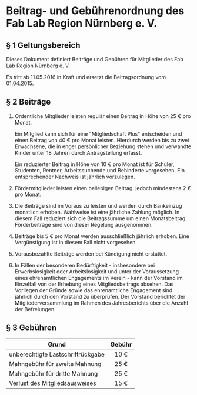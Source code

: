 Beitrag- und Gebührenordnung des Fab Lab Region Nürnberg e. V.
==============================================================

§ 1 Geltungsbereich
-------------------

Dieses Dokument definiert Beiträge und Gebühren für Mitglieder des Fab Lab Region Nürnberg e. V.

Es tritt ab 11.05.2016 in Kraft und ersetzt die Beitragsordnung vom 01.04.2015.

§ 2 Beiträge
------------

1. Ordentliche Mitglieder leisten regulär einen Beitrag in Höhe von 25 € pro Monat.

    Ein Mitglied kann sich für eine "Mitgliedschaft Plus" entscheiden und einen Beitrag von 40 € pro Monat leisten. Hierdurch werden bis zu zwei Erwachsene, die in enger persönlicher Beziehung stehen und verwandte Kinder unter 18 Jahren durch Antragstellung erfasst.

    Ein reduzierter Beitrag in Höhe von 10 € pro Monat ist für Schüler, Studenten, Rentner, Arbeitssuchende und Behinderte vorgesehen. Ein entsprechender Nachweis ist jährlich vorzulegen.

2. Fördermitglieder leisten einen beliebigen Beitrag, jedoch mindestens 2 € pro Monat.

3. Die Beiträge sind im Voraus zu leisten und werden durch Bankeinzug monatlich erhoben. Wahlweise ist eine jährliche Zahlung möglich. In diesem Fall reduziert sich die Beitragssumme um einen Monatsbeitrag. Förderbeiträge sind von dieser Regelung ausgenommen.

4. Beiträge bis 5 € pro Monat werden ausschließlich jährlich erhoben. Eine Vergünstigung ist in diesem Fall nicht vorgesehen.

5. Vorausbezahlte Beiträge werden bei Kündigung nicht erstattet.

6. In Fällen der besonderen Bedürftigkeit - insbesondere bei Erwerbslosigkeit oder Arbeitslosigkeit und unter der Voraussetzung eines ehrenamtlichen Engagements im Verein - kann der Vorstand im Einzelfall von der Erhebung eines Mitgliedsbeitrags absehen. Das Vorliegen der Gründe sowie das ehrenamtliche Engagement sind jährlich durch den Vorstand zu überprüfen. Der Vorstand berichtet der Mitgliederversammlung im Rahmen des Jahresberichts über die Anzahl der Befreiungen. 

§ 3 Gebühren
------------

| Grund                             | Gebühr |
|-----------------------------------|:------:|
| unberechtigte Lastschriftrückgabe |  10 €  |
| Mahngebühr für zweite Mahnung     |  25 €  |
| Mahngebühr für dritte Mahnung     |  25 €  |
| Verlust des Mitgliedsausweises    |  15 €  |
